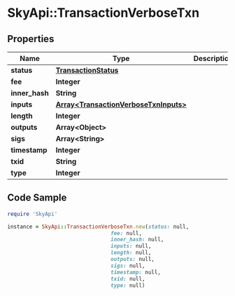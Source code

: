 # SkyApi::TransactionVerboseTxn

## Properties

Name | Type | Description | Notes
------------ | ------------- | ------------- | -------------
**status** | [**TransactionStatus**](TransactionStatus.md) |  | [optional] 
**fee** | **Integer** |  | [optional] 
**inner_hash** | **String** |  | [optional] 
**inputs** | [**Array&lt;TransactionVerboseTxnInputs&gt;**](TransactionVerboseTxnInputs.md) |  | [optional] 
**length** | **Integer** |  | [optional] 
**outputs** | **Array&lt;Object&gt;** |  | [optional] 
**sigs** | **Array&lt;String&gt;** |  | [optional] 
**timestamp** | **Integer** |  | [optional] 
**txid** | **String** |  | [optional] 
**type** | **Integer** |  | [optional] 

## Code Sample

```ruby
require 'SkyApi'

instance = SkyApi::TransactionVerboseTxn.new(status: null,
                                 fee: null,
                                 inner_hash: null,
                                 inputs: null,
                                 length: null,
                                 outputs: null,
                                 sigs: null,
                                 timestamp: null,
                                 txid: null,
                                 type: null)
```


